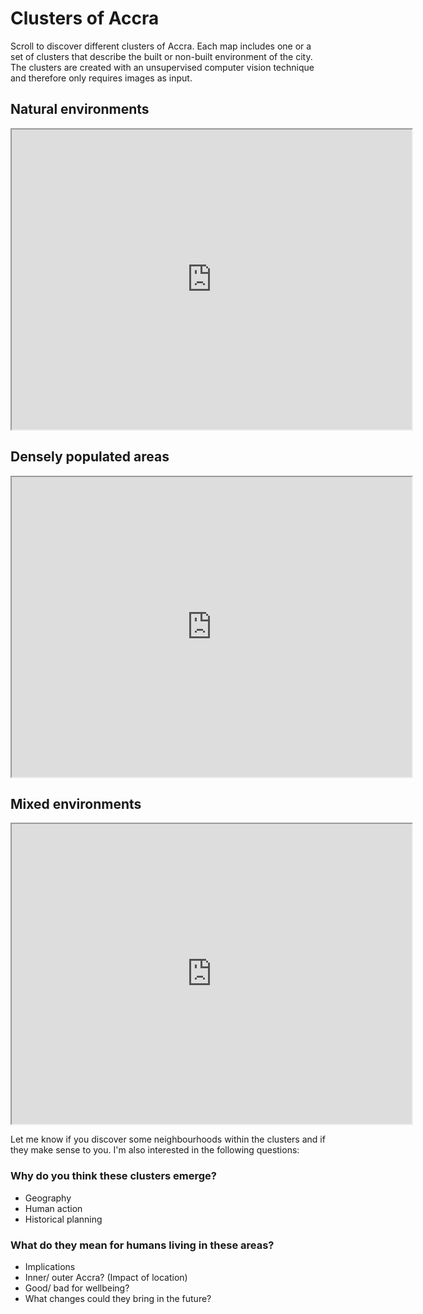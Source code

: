 # Clusters of Accra

Scroll to discover different clusters of Accra. Each map includes one or a set of clusters that describe the built or non-built environment of the city.
The clusters are created with an unsupervised computer vision technique and therefore only requires images as input.



## Natural environments
<iframe src="https://www.google.com/maps/d/u/0/embed?mid=1Pl2iYoClOaY8aevwqg3i1NolVlaXqFkY" width="640" height="480"></iframe>

## Densely populated areas
<iframe src="https://www.google.com/maps/d/u/0/embed?mid=1Sil1xH_RSBqN9GSPbgR3-yFW6rNJU2rR" width="640" height="480"></iframe>

## Mixed environments
<iframe src="https://www.google.com/maps/d/u/0/embed?mid=1Sil1xH_RSBqN9GSPbgR3-yFW6rNJU2rR" width="640" height="480"></iframe>

Let me know if you discover some neighbourhoods within the clusters and if they make sense to you.
I'm also interested in the following questions:

### Why do you think these clusters emerge?
* Geography
* Human action
* Historical planning


### What do they mean for humans living in these areas?
* Implications
* Inner/ outer Accra? (Impact of location)
* Good/ bad for wellbeing?
* What changes could they bring in the future?

